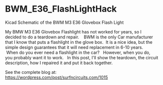 # BWM_E36_FlashLightHack
Kicad Schematic of the BWM M3 E36 Glovebox Flash Light 

My BMW M3 E36 Glovebox Flashlight has not worked for years, so I decided to do a teardown and repair.    BWM is the only Car manufacturer that I know that puts a flashlight in the glove box.  It is a nice idea, but the simple design guarantees that it will need replacement in 6-10 years.    When do you ever need a flashlight in the car?   However, when you do, you probably want it to work.   In this post, I'll show the teardown, the circuit description, how I repaired it and put it back together.

See the complete blog at:  https://wordpress.com/post/surfncircuits.com/1015
